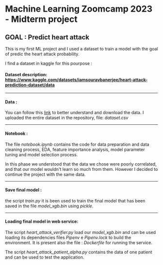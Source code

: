 # Machine Learning Zoomcamp 2023 - Midterm project 

## GOAL : Predict heart attack 

This is my first ML project and I used a dataset to train a model with the goal of predic the heart attack probability.

I find a dataset in kaggle for this pourpose :

#### Dataset description: https://www.kaggle.com/datasets/iamsouravbanerjee/heart-attack-prediction-dataset/data

---

#### Data :
You can follow this [link](https://www.kaggle.com/datasets/iamsouravbanerjee/heart-attack-prediction-dataset/data) to better understand and download the data.
I uploaded the entire dataset in the repository, file: *dataset.csv*

---

#### Notebook :
The file *notebook.ipynb* contains the code for data preparation and data cleaning process, 
EDA, feature importance analysis, model parameter tuning and model selection process.

In this phase we understood that the data we chose were poorly correlated, and that our model wouldn't learn so much from them.
However I decided to continue the project with the same data.

---

#### Save final model :
the script *train.py* it is been used to train the final model that has been saved in the file *model_xgb.bin* using *pickle*.

---

#### Loading final model in web service:
The script *heart_attack_verifier.py* load our *model_xgb.bin* and can be used loading its dependencies files *Pipenv* e *Pipenv.lock* to build the environment.
It is present also the file : *Dockerfile* for running the service.

The script *heart_attack_patient_alpha.py* contains the data of one patient and can be used to test the application.
